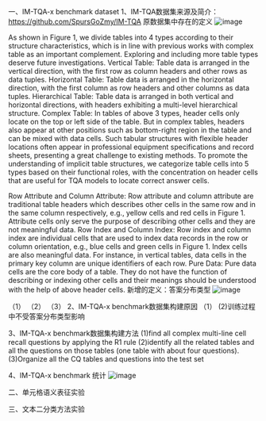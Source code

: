 一、IM-TQA-x benchmark dataset
1、IM-TQA数据集来源及简介：https://github.com/SpursGoZmy/IM-TQA
原数据集中存在的定义
![image](https://github.com/user-attachments/assets/86bde8b2-1662-4791-ae08-81445beb4459)

As shown in Figure 1, we divide tables into 4 types according to their structure characteristics, which is in line with previous works with complex table as an important complement. Exploring and including more table types deserve future investigations.
Vertical Table: Table data is arranged in the vertical direction, with the first row as column headers and other rows as data tuples.
Horizontal Table: Table data is arranged in the horizontal direction, with the first column as row headers and other columns as data tuples.
Hierarchical Table: Table data is arranged in both vertical and horizontal directions, with headers exhibiting a multi-level hierarchical structure.
Complex Table: In tables of above 3 types, header cells only locate on the top or left side of the table. But in complex tables, headers also appear at other positions such as bottom-right region in the table and can be mixed with data cells. Such tabular structures with flexible header locations often appear in professional equipment specifications and record sheets, presenting a great challenge to existing methods.
To promote the understanding of implicit table structures, we categorize table cells into 5 types based on their functional roles, with the concentration on header cells that are useful for TQA models to locate correct answer cells.

Row Attribute and Column Attribute: Row attribute and column attribute are traditional table headers which describes other cells in the same row and in the same column respectively, e.g., yellow cells and red cells in Figure 1. Attribute cells only serve the purpose of describing other cells and they are not meaningful data.
Row Index and Column Index: Row index and column index are individual cells that are used to index data records in the row or column orientation, e.g., blue cells and green cells in Figure 1. Index cells are also meaningful data. For instance, in vertical tables, data cells in the primary key column are unique identifiers of each row.
Pure Data: Pure data cells are the core body of a table. They do not have the function of describing or indexing other cells and their meanings should be understood with the help of above header cells.
新增的定义：答案分布类型
![image](https://github.com/user-attachments/assets/8a331450-86a9-4533-a01c-c5823276b1ce)

（1）
（2）
（3）
2、IM-TQA-x benchmark数据集构建原因
（1）
(2)训练过程中不受答案分布类型影响

3、IM-TQA-x benchmark数据集构建方法
(1)find all complex multi-line cell recall questions by applying the R1 rule
(2)identify all the related tables and all the questions on those tables (one table with about four questions).
(3)Organize all the CQ tables and questions into the test set

4、IM-TQA-x benchmark 统计
![image](https://github.com/user-attachments/assets/2d3e2be0-bd55-443a-95d6-6b79dd5947f5)

二、单元格语义表征实验


三、文本二分类方法实验


